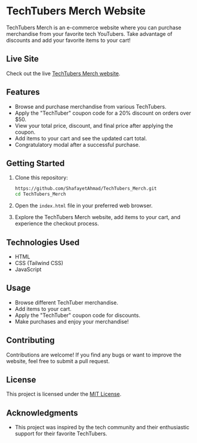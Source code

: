 # TechTubers Merch Website

TechTubers Merch is an e-commerce website where you can purchase merchandise from your favorite tech YouTubers. Take advantage of discounts and add your favorite items to your cart!

## Live Site

Check out the live [TechTubers Merch website](http://shafayetahmad.com/TechTubers_Merch/).

## Features

- Browse and purchase merchandise from various TechTubers.
- Apply the "TechTuber" coupon code for a 20% discount on orders over $50.
- View your total price, discount, and final price after applying the coupon.
- Add items to your cart and see the updated cart total.
- Congratulatory modal after a successful purchase.

## Getting Started

1. Clone this repository:

   ```bash
   https://github.com/ShafayetAhmad/TechTubers_Merch.git
   cd TechTubers_Merch
   ```

2. Open the `index.html` file in your preferred web browser.

3. Explore the TechTubers Merch website, add items to your cart, and experience the checkout process.

## Technologies Used

- HTML
- CSS (Tailwind CSS)
- JavaScript

## Usage

- Browse different TechTuber merchandise.
- Add items to your cart.
- Apply the "TechTuber" coupon code for discounts.
- Make purchases and enjoy your merchandise!

## Contributing

Contributions are welcome! If you find any bugs or want to improve the website, feel free to submit a pull request.

## License

This project is licensed under the [MIT License](LICENSE).

## Acknowledgments

- This project was inspired by the tech community and their enthusiastic support for their favorite TechTubers.
